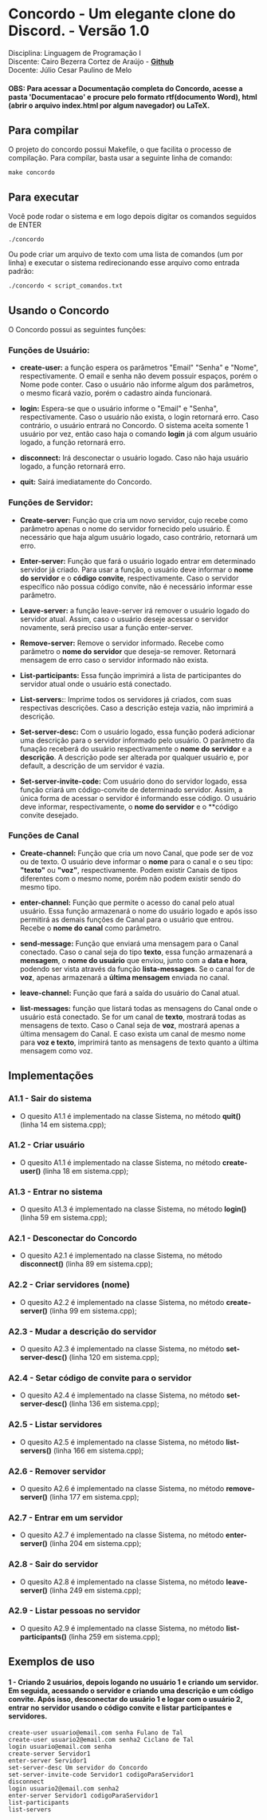 # Concordo - Um elegante clone do Discord. - Versão 1.0

Disciplina: Linguagem de Programação I<br>
Discente: Cairo Bezerra Cortez de Araújo - <a href="https://github.com/cairoaraujo"><b>Github</b></a><br> 
Docente: Júlio Cesar Paulino de Melo<br>

#### OBS: Para acessar a Documentação completa do Concordo, acesse a pasta 'Documentacao' e procure pelo formato rtf(documento Word), html (abrir o arquivo index.html por algum navegador) ou LaTeX.

## Para compilar

O projeto do concordo possui Makefile, o que facilita  o processo de compilação. Para compilar, basta usar a seguinte linha de comando:

```console
make concordo
```

## Para executar
Você pode rodar o sistema e em logo depois digitar os comandos seguidos de ENTER
```console
./concordo
```

Ou pode criar um arquivo de texto com uma lista de comandos (um por linha) e executar o sistema redirecionando esse arquivo como entrada padrão:
```console
./concordo < script_comandos.txt
```
## Usando o Concordo
O Concordo possui as seguintes funções:

### Funções de Usuário:

- **create-user:** a função espera os parâmetros "Email" "Senha" e "Nome", respectivamente. O email e senha não devem possuir espaços, porém o Nome pode conter. Caso o usuário não informe algum dos parâmetros, o mesmo ficará vazio, porém o cadastro ainda funcionará.

- **login:** Espera-se que o usuário informe o "Email" e "Senha", respectivamente. Caso o usuário não exista, o login retornará erro. Caso contrário, o usuário entrará no Concordo. O sistema aceita somente 1 usuário por vez, então caso haja o comando **login** já com algum usuário logado, a função retornará erro. 

- **disconnect:** Irá desconectar o usuário logado. Caso não haja usuário logado, a função retornará erro.

- **quit:** Sairá imediatamente do Concordo.

### Funções de Servidor:

- **Create-server:** Função que cria um novo servidor, cujo recebe como parâmetro apenas o nome do servidor fornecido pelo usuário. É necessário que haja algum usuário logado, caso contrário, retornará um erro.

- **Enter-server:** Função que fará o usuário logado entrar em determinado servidor já criado. Para usar a função, o usuário deve informar o **nome do servidor** e o **código convite**, respectivamente. Caso o servidor específico não possua código convite, não é necessário informar esse parâmetro.

- **Leave-server:** a função leave-server irá remover o usuário logado do servidor atual. Assim, caso o usuário deseje acessar o servidor novamente, será preciso usar a função enter-server.

- **Remove-server:** Remove o servidor informado. Recebe como parâmetro o **nome do servidor** que deseja-se remover. Retornará mensagem de erro caso o servidor informado não exista.

- **List-participants:** Essa função imprimirá a lista de participantes do servidor atual onde o usuário está conectado.

- **List-servers:**: Imprime todos os servidores já criados, com suas respectivas descrições. Caso a descrição esteja vazia, não imprimirá a descrição.

- **Set-server-desc:** Com o usuário logado, essa função poderá adicionar uma descrição para o servidor informado pelo usuário. O parâmetro da funação receberá do usuário respectivamente o **nome do servidor** e a **descrição**. A descrição pode ser alterada por qualquer usuário e, por default, a descrição de um servidor é vazia.

- **Set-server-invite-code:** Com usuário dono do servidor logado, essa função criará um código-convite de determinado servidor. Assim, a única forma de acessar o servidor é informando esse código. O usuário deve informar, respectivamente, o **nome do servidor** e o **código convite desejado.

### Funções de Canal

- **Create-channel:** Função que cria um novo Canal, que pode ser de voz ou de texto. O usuário deve informar o **nome** para o canal e o seu tipo: **"texto"** ou **"voz"**, respectivamente. Podem existir Canais de tipos diferentes com o mesmo nome, porém não podem existir sendo do mesmo tipo.

- **enter-channel:** Função que permite o acesso do canal pelo atual usuário. Essa função armazenará o nome do usuário logado e após isso permitirá as demais funções de Canal para o usuário que entrou. Recebe o **nome do canal** como parâmetro.

- **send-message:** Função que enviará uma mensagem para o Canal conectado. Caso o canal seja do tipo **texto**, essa função armazenará a **mensagem**, o **nome do usuário** que enviou, junto com a **data e hora**, podendo ser vista através da função **lista-messages**. Se o canal for de **voz**, apenas armazenará a **última mensagem** enviada no canal.

- **leave-channel:** Função que fará a saída do usuário do Canal atual.

- **list-messages:** função que listará todas as mensagens do Canal onde o usuário está conectado. Se for um canal de **texto**, mostrará todas as mensagens de texto. Caso o Canal seja de **voz**, mostrará apenas a última mensagem do Canal. E caso exista um canal de mesmo nome para **voz e texto**, imprimirá tanto as mensagens de texto quanto a última mensagem como voz.

## Implementações

### A1.1 - Sair do sistema
- O quesito A1.1 é implementado na classe Sistema, no método **quit()** (linha 14 em sistema.cpp);
### A1.2 - Criar usuário
- O quesito A1.1 é implementado na classe Sistema, no método **create-user()** (linha 18 em sistema.cpp);
### A1.3 - Entrar no sistema
- O quesito A1.3 é implementado na classe Sistema, no método **login()** (linha 59 em sistema.cpp);

### A2.1 - Desconectar do Concordo
- O quesito A2.1 é implementado na classe Sistema, no método **disconnect()** (linha 89 em sistema.cpp);
### A2.2 - Criar servidores (nome)
- O quesito A2.2 é implementado na classe Sistema, no método **create-server()** (linha 99 em sistema.cpp);
### A2.3 - Mudar a descrição do servidor
- O quesito A2.3 é implementado na classe Sistema, no método **set-server-desc()** (linha 120 em sistema.cpp);
### A2.4 - Setar código de convite para o servidor
- O quesito A2.4 é implementado na classe Sistema, no método **set-server-desc()** (linha 136 em sistema.cpp);
### A2.5 - Listar servidores
- O quesito A2.5 é implementado na classe Sistema, no método **list-servers()** (linha 166 em sistema.cpp);
### A2.6 - Remover servidor
- O quesito A2.6 é implementado na classe Sistema, no método **remove-server()** (linha 177 em sistema.cpp);
### A2.7 - Entrar em um servidor
- O quesito A2.7 é implementado na classe Sistema, no método **enter-server()** (linha 204 em sistema.cpp);
### A2.8 - Sair do servidor
- O quesito A2.8 é implementado na classe Sistema, no método **leave-server()** (linha 249 em sistema.cpp);
### A2.9 - Listar pessoas no servidor
- O quesito A2.9 é implementado na classe Sistema, no método **list-participants()** (linha 259 em sistema.cpp);






## Exemplos de uso

#### 1 - Criando 2 usuários, depois logando no usuário 1 e criando um servidor. Em seguida, acessando o servidor e criando uma descrição e um código convite. Após isso, desconectar do usuário 1 e logar com o usuário 2, entrar no servidor usando o código convite e listar participantes e servidores.

```console
create-user usuario@email.com senha Fulano de Tal
create-user usuario2@email.com senha2 Ciclano de Tal
login usuario@email.com senha
create-server Servidor1
enter-server Servidor1
set-server-desc Um servidor do Concordo
set-server-invite-code Servidor1 codigoParaServidor1
disconnect
login usuario2@email.com senha2
enter-server Servidor1 codigoParaServidor1
list-participants
list-servers
```


